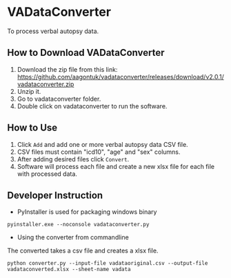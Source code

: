 # VADataConverter

To process verbal autopsy data.

## How to Download VADataConverter ##

1. Download the zip file from this link: https://github.com/aagontuk/vadataconverter/releases/download/v2.0.1/vadataconverter.zip
2. Unzip it.
3. Go to vadataconverter folder.
4. Double click on vadataconverter to run the software.

## How to Use ##

1. Click `Add` and add one or more verbal autopsy data CSV file.
2. CSV files must contain "icd10", "age" and "sex" columns.
3. After adding desired files click `Convert`.
4. Software will process each file and create a new xlsx file for each file with processed data.

## Developer Instruction ##

* PyInstaller is used for packaging windows binary
```
pyinstaller.exe --noconsole vadataconverter.py
```

* Using the converter from commandline

The converted takes a csv file and creates a xlsx file.

```
python converter.py --input-file vadataoriginal.csv --output-file vadataconverted.xlsx --sheet-name vadata
```
